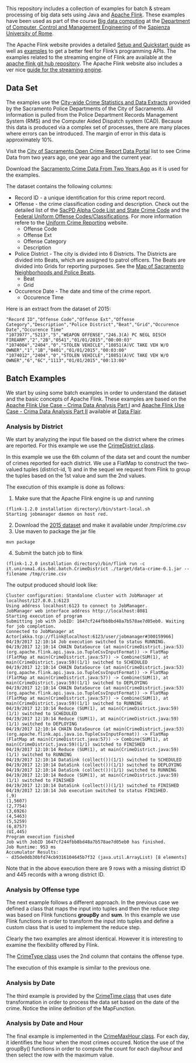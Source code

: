 This repository includes a collection of examples for batch & stream processing of big data sets using Java and [Apache Flink](https://flink.apache.org/). These examples have been used as part of the course [Big data computing](https://piazza.com/uniroma1.it/spring2017/1044406/home) at the [Department of Computer, Control and Management Engineering](http://www.dis.uniroma1.it/en) of the [Sapienza University of Rome](http://en.uniroma1.it/).

The Apache Flink website provides a detailed [Setup and Quickstart guide](https://ci.apache.org/projects/flink/flink-docs-release-1.2/quickstart/setup_quickstart.html) as well as [examples](https://ci.apache.org/projects/flink/flink-docs-release-1.2/examples/) to get a better feel for Flink’s programming APIs. The examples related to the streaming engine of Flink are available at the [apache flink git hub repository](https://github.com/apache/flink/tree/master/flink-examples/flink-examples-streaming/src/main/java/org/apache/flink/streaming/examples). The Apache Flink website also includes a ver nice [guide for the streaming engine](https://ci.apache.org/projects/flink/flink-docs-release-1.2/dev/datastream_api.html).


## Data Set

The examples use the [City-wide Crime Statistics and Data Extracts](https://www.cityofsacramento.org/Police/Crime/Data-Extracts) provided by the Sacramento Police Departments of the City of Sacramento. All information is pulled from the Police Department Records Management System (RMS) and the Computer Aided Dispatch system (CAD). Because this data is produced via a complex set of processes, there are many places where errors can be introduced. The margin of error in this data is approximately 10%.

Visit the [City of Sacramento Open Crime Report Data Portal](http://data.cityofsacramento.org/home/) list to see Crime Data from two years ago, one year ago and the current year.

Download the [Sacramento Crime Data From Two Years Ago](http://data.cityofsacramento.org/dataviews/93309/sacramento-crime-data-from-two-years-ago/) as it is used for the examples. 

The dataset contains the following columns:
* Record ID - a unique identification for this crime report record.
* Offense - the crime classification coding and description. Check out the detailed list of the [SacPD Alpha Code List and State Crime Code](https://www.cityofsacramento.org/-/media/Corporate/Files/Police/Crime/spdcodes.pdf?la=en) and the [Federal Uniform Offense Codes/Classifications](https://www.cityofsacramento.org/-/media/Corporate/Files/Police/Crime/ucrcodes.pdf?la=en). For more information refere to the [Uniform Crime Reporting](https://ucr.fbi.gov/) website.
  * Offense Code
  * Offense Ext
  * Offense Category
  * Description
* Police District - The city is divided into 6 Districts. The Districts are divided into Beats, which are assigned to patrol officers. The Beats are divided into Grids for reporting purposes. See the [Map of Sacramento Neighborhoods and Police Beats](https://www.cityofsacramento.org/-/media/Corporate/Files/Police/Crime/Maps/2015-Beat-Map-V2.pdf?la=en). 
  * Beat
  * Grid
* Occurence Date - The date and time of the crime report.
  * Occurence Time

Here is an extract from the dataset of 2015:

```
"Record ID","Offense Code","Offense Ext","Offense Category","Description","Police District","Beat","Grid","Occurence Date","Occurence Time"
"1073977","5213","5","WEAPON OFFENSE","246.3(A) PC NEGL DISCH FIREARM","2","2B","0541","01/01/2015","00:00:03"
"1074004","2404","0","STOLEN VEHICLE","10851(A)VC TAKE VEH W/O OWNER","1","1B","0401","01/01/2015","00:03:00"
"1074012","2404","0","STOLEN VEHICLE","10851(A)VC TAKE VEH W/O OWNER","6","6C","1113","01/01/2015","00:13:00"
```

## Batch Examples

We start by using some batch examples in order to understand the dataset and the basic concepts of Apache Flink. These examples are based on the [Apache Flink Use Case - Crima Data Analysis Part I](http://data-flair.training/blogs/apache-flink-use-case-crime-data-analysis/)
and [Apache Flink Use Case - Crima Data Analysis Part II](http://data-flair.training/blogs/apache-flink-real-world-use-case-crime-data-analysis-2/) available at [Data Flair](http://data-flair.training/blogs/).

### Analysis by District

We start by analyzing the input file based on the district where the crimes are reported.
For this example we use the [CrimeDistrict class](src/main/java/it/uniroma1/dis/bdc/batch/CrimeDistrict.java).

In this example we use the 6th column of the data set and count the number of crimes reported for each district.
We use a FlatMap to construct the two-valued tuples (district-id, 1) and in the sequel we request from Flink to
group the tuples based on the 1st value and sum the 2nd values.

The execution of this example is done as follows:

1. Make sure that the Apache Flink engine is up and running
```
(flink-1.2.0 installation directory)/bin/start-local.sh
Starting jobmanager daemon on host red.
```
2. Download the [2015 dataset](http://bit.ly/1WOB0Ih) and make it available under /tmp/crime.csv
3. Use maven to package the jar file
```
mvn package
```
4. Submit the batch job to flink
```
(flink-1.2.0 installation directory)/bin/flink run -c it.uniroma1.dis.bdc.batch.CrimeDistrict ./target/data-crime-0.1.jar --filename /tmp/crime.csv
```

The output produced should look like:
```
Cluster configuration: Standalone cluster with JobManager at localhost/127.0.0.1:6123
Using address localhost:6123 to connect to JobManager.
JobManager web interface address http://localhost:8081
Starting execution of program
Submitting job with JobID: 1647cf244fbb8bd48a7b578ae7d05eb0. Waiting for job completion.
Connected to JobManager at Actor[akka.tcp://flink@localhost:6123/user/jobmanager#300159966]
04/19/2017 12:10:14	Job execution switched to status RUNNING.
04/19/2017 12:10:14	CHAIN DataSource (at main(CrimeDistrict.java:53) (org.apache.flink.api.java.io.TupleCsvInputFormat)) -> FlatMap (FlatMap at main(CrimeDistrict.java:57)) -> Combine(SUM(1), at main(CrimeDistrict.java:59)(1/1) switched to SCHEDULED
04/19/2017 12:10:14	CHAIN DataSource (at main(CrimeDistrict.java:53) (org.apache.flink.api.java.io.TupleCsvInputFormat)) -> FlatMap (FlatMap at main(CrimeDistrict.java:57)) -> Combine(SUM(1), at main(CrimeDistrict.java:59)(1/1) switched to DEPLOYING
04/19/2017 12:10:14	CHAIN DataSource (at main(CrimeDistrict.java:53) (org.apache.flink.api.java.io.TupleCsvInputFormat)) -> FlatMap (FlatMap at main(CrimeDistrict.java:57)) -> Combine(SUM(1), at main(CrimeDistrict.java:59)(1/1) switched to RUNNING
04/19/2017 12:10:14	Reduce (SUM(1), at main(CrimeDistrict.java:59)(1/1) switched to SCHEDULED
04/19/2017 12:10:14	Reduce (SUM(1), at main(CrimeDistrict.java:59)(1/1) switched to DEPLOYING
04/19/2017 12:10:14	CHAIN DataSource (at main(CrimeDistrict.java:53) (org.apache.flink.api.java.io.TupleCsvInputFormat)) -> FlatMap (FlatMap at main(CrimeDistrict.java:57)) -> Combine(SUM(1), at main(CrimeDistrict.java:59)(1/1) switched to FINISHED
04/19/2017 12:10:14	Reduce (SUM(1), at main(CrimeDistrict.java:59)(1/1) switched to RUNNING
04/19/2017 12:10:14	DataSink (collect())(1/1) switched to SCHEDULED
04/19/2017 12:10:14	DataSink (collect())(1/1) switched to DEPLOYING
04/19/2017 12:10:14	DataSink (collect())(1/1) switched to RUNNING
04/19/2017 12:10:14	Reduce (SUM(1), at main(CrimeDistrict.java:59)(1/1) switched to FINISHED
04/19/2017 12:10:14	DataSink (collect())(1/1) switched to FINISHED
04/19/2017 12:10:14	Job execution switched to status FINISHED.
(,9)
(1,5607)
(2,7754)
(3,6926)
(4,5463)
(5,5259)
(6,8757)
(UI,445)
Program execution finished
Job with JobID 1647cf244fbb8bd48a7b578ae7d05eb0 has finished.
Job Runtime: 953 ms
Accumulator Results:
- d35de0db30bfd74cb9316104645b7f32 (java.util.ArrayList) [8 elements]
```

Note that in the above execution there are 9 rows with a missing district ID and 445 records with a wrong district ID.


### Analysis by Offense type

The next example follows a different approach. In the previous case we defined a class that maps the input into tuples and then
the reduce step was based on Flink functions **groupBy** and **sum**. In this example we use Flink functions in order to
transform the input into tuples and define a custom class that is used to implement the reduce step.

Clearly the two examples are almost identical. However it is interesting to examine the flexibility offered by Flink.

The [CrimeType class](src/main/java/it/uniroma1/dis/bdc/batch/CrimeType.java) uses the 2nd column that contains the offense type.

The execution of this example is similar to the previous one.


### Analysis by Date

The third example is provided by the [CrimeTime class](src/main/java/it/uniroma1/dis/bdc/batch/CrimeTime.java)
that uses date transformation in order to process the data set based on the date of the crime.
Notice the inline definition of the MapFunction.


### Analysis by Date and Hour

The final example is implemented in the [CrimeMaxHour class](src/main/java/it/uniroma1/dis/bdc/batch/CrimeMaxHour.java).
For each day, it identifies the hour when the most crimes occured.
Notice the use of the groupBy() functions in order to compute the count for each day/hour and then select the row with the maximum value.



